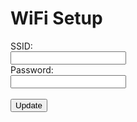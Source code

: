 <!DOCTYPE html>
<html>
<head>
  <title>WiFi Setup</title>
</head>
<body>
  <h1>WiFi Setup</h1>
  <form method="post" action="/update">
    <label for="ssid">SSID:</label><br>
    <input type="text" id="ssid" name="ssid"><br>
    <label for="password">Password:</label><br>
    <input type="password" id="password" name="password"><br><br>
    <input type="submit" value="Update">
  </form>
</body>
</html>
